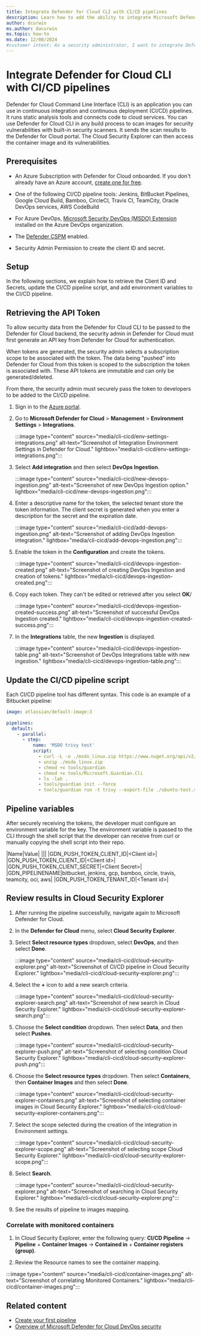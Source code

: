 ```yaml
---
title: Integrate Defender for Cloud CLI with CI/CD pipelines
description: Learn how to add the ability to integrate Microsoft Defender for Cloud CLI with popular CI/CD pipeline tools.
author: dcurwin
ms.author: dacurwin
ms.topic: how-to
ms.date: 12/08/2024
#customer intent: As a security administrator, I want to integrate Defender for Cloud CLI with CI/CD pipelines so that I can run static analysis tools and scan images for vulnerabilities.
---
```


# Integrate Defender for Cloud CLI with CI/CD pipelines

Defender for Cloud Command Line Interface (CLI) is an application you can use in continuous integration and continuous deployment (CI/CD) pipelines. It runs static analysis tools and connects code to cloud services. You can use Defender for Cloud CLI in any build process to scan images for security vulnerabilities with built-in security scanners. It sends the scan results to the Defender for Cloud portal. The Cloud Security Explorer can then access the container image and its vulnerabilities.

## Prerequisites

- An Azure Subscription with Defender for Cloud onboarded. If you don't already have an Azure account, [create one for free](https://azure.microsoft.com/free/).

- One of the following CI/CD pipeline tools: Jenkins, BitBucket Pipelines, Google Cloud Build, Bamboo, CircleCI, Travis CI, TeamCity, Oracle DevOps services, AWS CodeBuild

- For Azure DevOps, [Microsoft Security DevOps (MSDO) Extension](/azure/defender-for-cloud/azure-devops-extension) installed on the Azure DevOps organization.

- The [Defender CSPM](/azure/defender-for-cloud/tutorial-enable-cspm-plan) enabled.

- Security Admin Permission to create the client ID and secret.

## Setup

In the following sections, we explain how to retrieve the Client ID and Secrets, update the CI/CD pipeline script, and add environment variables to the CI/CD pipeline.

## Retrieving the API Token

To allow security data from the Defender for Cloud CLI to be passed to the Defender for Cloud backend, the security admin in Defender for Cloud must first generate an API key from Defender for Cloud for authentication.

When tokens are generated, the security admin selects a subscription scope to be associated with the token. The data being "pushed" into Defender for Cloud from this token is scoped to the subscription the token is associated with. These API tokens are immutable and can only be generated/deleted.

From there, the security admin must securely pass the token to developers to be added to the CI/CD pipeline.

1. Sign in to the [Azure portal](https://portal.azure.com/).

1. Go to **Microsoft Defender for Cloud** > **Management** > **Environment Settings** > **Integrations**.

      :::image type="content" source="media/cli-cicd/env-settings-integrations.png" alt-text="Screenshot of Integration Environment Settings in Defender for Cloud." lightbox="media/cli-cicd/env-settings-integrations.png":::

1. Select **Add integration** and then select **DevOps Ingestion**.

      :::image type="content" source="media/cli-cicd/new-devops-ingestion.png" alt-text="Screenshot of new DevOps Ingestion option." lightbox="media/cli-cicd/new-devops-ingestion.png":::

1. Enter a descriptive name for the token, the selected tenant store the token information. The client secret is generated when you enter a description for the secret and the expiration date.

      :::image type="content" source="media/cli-cicd/add-devops-ingestion.png" alt-text="Screenshot of adding DevOps Ingestion integration." lightbox="media/cli-cicd/add-devops-ingestion.png":::

1. Enable the token in the **Configuration** and create the tokens.

      :::image type="content" source="media/cli-cicd/devops-ingestion-created.png" alt-text="Screenshot of creating DevOps Ingestion and creation of tokens." lightbox="media/cli-cicd/devops-ingestion-created.png":::

1. Copy each token. They can't be edited or retrieved after you select **OK**/

      :::image type="content" source="media/cli-cicd/devops-ingestion-created-success.png" alt-text="Screenshot of successful DevOps Ingestion created." lightbox="media/cli-cicd/devops-ingestion-created-success.png":::

1. In the **Integrations** table, the new **Ingestion** is displayed.

      :::image type="content" source="media/cli-cicd/devops-ingestion-table.png" alt-text="Screenshot of DevOps Integrations table with new ingestion." lightbox="media/cli-cicd/devops-ingestion-table.png":::

## Update the CI/CD pipeline script

Each CI/CD pipeline tool has different syntax. This code is an example of a Bitbucket pipeline:

```yaml
image: atlassian/default-image:3
 
pipelines:
  default:
    - parallel:
      - step:
          name: 'MSDO trivy test'
          script:
            - curl -L -o ./msdo_linux.zip https://www.nuget.org/api/v2/package/Microsoft.Security.DevOps.Cli.linux-x64/
            - unzip ./msdo_linux.zip
            - chmod +x tools/guardian
            - chmod +x tools/Microsoft.Guardian.Cli
            - ls -lah .
            - tools/guardian init --force
            - tools/guardian run -t trivy --export-file ./ubuntu-test.sarif --publish-file-folder-path ./ubuntu-test.sarif            
```

## Pipeline variables

After securely receiving the tokens, the developer must configure an environment variable for the key. The environment variable is passed to the CLI through the shell script that the developer can receive from curl or manually copying the shell script into their repo.

|Name|Value|
|||
|GDN_PUSH_TOKEN_CLIENT_ID|&lt;Client id&gt;|
|GDN_PUSH_TOKEN_CLIENT_ID|&lt;Client id&gt;|
|GDN_PUSH_TOKEN_CLIENT_SECRET|&lt;Client Secret&gt;|
|GDN_PIPELINENAME|bitbucket, jenkins, gcp, bamboo, circle, travis, teamcity, oci, aws|
|GDN_PUSH_TOKEN_TENANT_ID|&lt;Tenant id&gt;|

## Review results in Cloud Security Explorer

1. After running the pipeline successfully, navigate again to Microsoft Defender for Cloud.

1. In the **Defender for Cloud** menu, select **Cloud Security Explorer**.

1. Select **Select resource types** dropdown, select **DevOps**, and then select **Done**.

    :::image type="content" source="media/cli-cicd/cloud-security-explorer.png" alt-text="Screenshot of CI/CD pipeline in Cloud Security Explorer." lightbox="media/cli-cicd/cloud-security-explorer.png":::

1. Select the **+** icon to add a new search criteria.

    :::image type="content" source="media/cli-cicd/cloud-security-explorer-search.png" alt-text="Screenshot of new search in Cloud Security Explorer." lightbox="media/cli-cicd/cloud-security-explorer-search.png":::

1. Choose the **Select condition** dropdown. Then select **Data**, and then select **Pushes**.

    :::image type="content" source="media/cli-cicd/cloud-security-explorer-push.png" alt-text="Screenshot of selecting condition Cloud Security Explorer." lightbox="media/cli-cicd/cloud-security-explorer-push.png":::

1. Choose the **Select resource types** dropdown. Then select **Containers**, then **Container Images** and then select **Done**.

    :::image type="content" source="media/cli-cicd/cloud-security-explorer-containers.png" alt-text="Screenshot of selecting container images in Cloud Security Explorer." lightbox="media/cli-cicd/cloud-security-explorer-containers.png":::

1. Select the scope selected during the creation of the integration in Environment settings.

    :::image type="content" source="media/cli-cicd/cloud-security-explorer-scope.png" alt-text="Screenshot of selecting scope Cloud Security Explorer." lightbox="media/cli-cicd/cloud-security-explorer-scope.png":::

1. Select **Search**.

    :::image type="content" source="media/cli-cicd/cloud-security-explorer.png" alt-text="Screenshot of searching in Cloud Security Explorer." lightbox="media/cli-cicd/cloud-security-explorer.png":::

1. See the results of pipeline to images mapping.

### Correlate with monitored containers

1. In Cloud Security Explorer, enter the following query: **CI/CD Pipeline** -> **Pipeline** + **Container Images** -> **Contained in** + **Container registers (group)**.

1. Review the Resource names to see the container mapping.

  :::image type="content" source="media/cli-cicd/container-images.png" alt-text="Screenshot of correlating Monitored Containers." lightbox="media/cli-cicd/container-images.png":::

## Related content

- [Create your first pipeline](/azure/devops/pipelines/create-first-pipeline)
- [Overview of Microsoft Defender for Cloud DevOps security](defender-for-devops-introduction.md)
